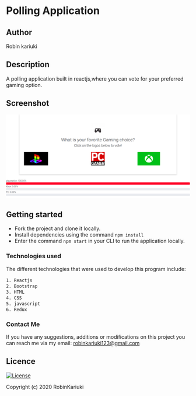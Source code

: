# Polling Application

## Author
Robin kariuki
## Description
A polling application built in reactjs,where you can vote for your preferred gaming option.
## Screenshot
![Alt text](src/images/poll.png?raw=true "Weather")
## Getting started
- Fork the project and clone it locally.
- Install dependencies using the command `npm install`
- Enter the command `npm start` in your CLI to run the application locally.

### Technologies used
The different technologies that were used to develop this program include:
```
1. Reactjs
2. Bootstrap
3. HTML
4. CSS
5. javascript
6. Redux
```
### Contact Me
If you have any suggestions, additions or modifications on this project you can reach me via my email: robinkariuki123@gmail.com


## Licence
 
 [![License](https://img.shields.io/packagist/l/loopline-systems/closeio-api-wrapper.svg)](http://opensource.org/licenses/MIT)
 
 
 Copyright (c) 2020 RobinKariuki
